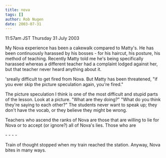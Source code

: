 ```yaml
---
title: nova
tags: []
author: Rob Nugen
date: 2003-07-31
---
```


<p class=date>11:57am JST Thursday 31 July 2003</p>

<p>My Nova experience has been a cakewalk compared to Matty's.  He has
been continuously harassed by his bosses - for his haircut, his
posture, his method of teaching.  Recently Matty told me he's being
specifically harassed whereas a different teacher had a complaint
lodged against her, but that teacher never heard anything about
it.</p>

<p>'sreally difficult to get fired from Nova.  But Matty has been
threatened, "if you ever skip the picture speculation again, you're
fired."</p>

<p>The picture speculation I think is one of the most difficult and
stupid parts of the lesson.  Look at a picture. "What are they doing?"
"What do you think they're saying to each other?"  The students never
want to speak up; they don't have the vocab, or they believe they
might be wrong.</p>

<p>Teachers who ascend the ranks of Nova are those that are willing to
lie for Nova or to accept (or ignore?) all of Nova's lies.  Those who
are </p>

<p>- - - -</p>

<p>Train of thought stopped when my train reached the station.
Anyway, Nova bites in many ways.</p>
